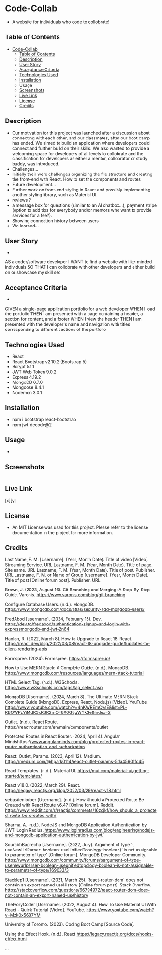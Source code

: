 # Code-Collab
- A website for individuals who code to collobrate! 

## Table of Contents 
- [Code-Collab](#code-collab)
  - [Table of Contents](#table-of-contents)
  - [Description](#description)
  - [User Story](#user-story)
  - [Acceptance Criteria](#acceptance-criteria)
  - [Technologies Used](#technologies-used)
  - [Installation](#installation)
  - [Usage](#usage)
  - [Screenshots](#screenshots)
  - [Live Link](#live-link)
  - [License](#license)
  - [Credits](#credits)

## Description
- Our motivation for this project was launched after a discussion about connecting with each other, and our classmates, after our boot camp has ended. We aimed to build an application where developers could connect and further build on their skills. We also wanted to provide a welcoming space for developers of all levels to collobrate and the classification for developers as either a mentor, collobrator or study buddy, was introduced. 
- Challenges...
- Initially their were challenges organizing the file structure and creating the front-end with React. How to set the components and routes 
- Future development...
- Further work on front-end styling in React and possibly implementing another styling library, such as Material UI.   
- reviews ?
- a message box for questions (similar to an AI chatbox...), payment stripe (option to add tips for everybody and/or mentors who want to provide services for a fee?). 
- Showing connection history between users
- We learned...

## User Story 
- 
AS a coder/software developer
I WANT to find a website with like-minded individuals 
SO THAT I can collobrate with other developers and either build on or showcase my skill set

## Acceptance Criteria
-  
GIVEN a single-page application portfolio for a web developer
WHEN I load the portfolio
THEN I am presented with a page containing a header, a section for content, and a footer
WHEN I view the header
THEN I am presented with the developer's name and navigation with titles corresponding to different sections of the portfolio

## Technologies Used 
- React
- React Bootstrap v2.10.2 (Bootstrap 5)
- Bcrypt 5.1.1
- JWT Web Token 9.0.2
- Express 4.19.2
- MongoDB 6.7.0
- Mongoose 8.4.1
- Nodemon 3.0.1

## Installation
- npm i bootstrap react-bootstrap 
- npm jwt-decode@2 

## Usage
- 

## Screenshots
![]()

## Live Link
[x][y]

## License
- An MIT License was used for this project. Please refer to the license documentation in the project for more information. 

## Credits 

Last Name, F. M. [Username]. (Year, Month Date). Title of video [Video]. Streaming Service. URL
Lastname, F. M. (Year, Month Date). Title of page. Site name. URL
Lastname, F. M. (Year, Month Date). Title of post. Publisher. URL
Lastname, F. M. or Name of Group [username]. (Year, Month Date). Title of post [Online forum post]. Publisher. URL



Brown, J. (2023, August 16). Git Branching and Merging: A Step-By-Step Guide. Varonis. https://www.varonis.com/blog/git-branching

Configure Database Users. (n.d.). MongoDB. https://www.mongodb.com/docs/atlas/security-add-mongodb-users/

FredAbod [username]. (2024, February 15). Dev. https://dev.to/fredabod/authentication-signup-and-login-with-expressmongodb-and-jwt-2n64

Hanlon, R. (2022, March 8). How to Upgrade to React 18. React. 
https://react.dev/blog/2022/03/08/react-18-upgrade-guide#updates-to-client-rendering-apis

Formspree. (2024). Formspree. https://formspree.io/

How to Use MERN Stack: A Complete Guide. (n.d.). MongoDB. https://www.mongodb.com/resources/languages/mern-stack-tutorial

HTML Select Tag. (n.d.). W3Schools. https://www.w3schools.com/tags/tag_select.asp

MongoDB [Username]. (2024, March 8). The Ultimate MERN Stack Complete Guide (MongoDB, Express, React, Node.js) [Video]. YouTube. https://www.youtube.com/watch?v=4nKWREmCvsE&list=PL-RBOWPzYiMdR3xRSR2mOF8X0G8gWYkSe&index=2

Outlet. (n.d.). React Route. https://reactrouter.com/en/main/components/outlet

Protected Routes in React Router. (2024, April 4). Angular Mindshttps://www.angularminds.com/blog/protected-routes-in-react-router-authentication-and-authorization

React: Outlet, Params. (2023, April 12). Medium. https://medium.com/@hpark0114/react-outlet-params-5da45901fc45

React Templates. (n.d.). Material UI. https://mui.com/material-ui/getting-started/templates/

React v18.0. (2022, March 29). React. https://legacy.reactjs.org/blog/2022/03/29/react-v18.html

sebastienlorber [Username]. (n.d.). How Should a Protected Route Be Created with React Route v6.4? [Online forum]. Reddit. https://www.reddit.com/r/reactjs/comments/16zojkf/how_should_a_protected_route_be_created_with/

Sharma, A. (n.d.). NodeJS and MongoDB Application Authentication by JWT. Login Radius. https://www.loginradius.com/blog/engineering/nodejs-and-mongodb-application-authentication-by-jwt/

SourabhBagrecha [Username]. (2022, July). Argument of type ‘{ useNewUrlParser: boolean; useUnifiedTopology: boolean}’ is not assignable to parameter of type' [Online forum]. MongoDB Developer Community. https://www.mongodb.com/community/forums/t/argument-of-type-usenewurlparser-boolean-useunifiedtopology-boolean-is-not-assignable-to-parameter-of-type/169033/3

Stacklep1 [Username]. (2021, March 25). React-router-dom' does not contain an export named useHistory [Online forum post]. Stack Overflow. https://stackoverflow.com/questions/66794972/react-router-dom-does-not-contain-an-export-named-usehistory

TheIvoryCoder [Username]. (2022, August 4). How To Use Material UI With React - Quick Tutorial [Video]. YouTube. https://www.youtube.com/watch?v=Mzk0x5687YM

University of Toronto. (2023). Coding Boot Camp [Source Code].

Using the Effect Hook. (n.d.). React https://legacy.reactjs.org/docs/hooks-effect.html

...